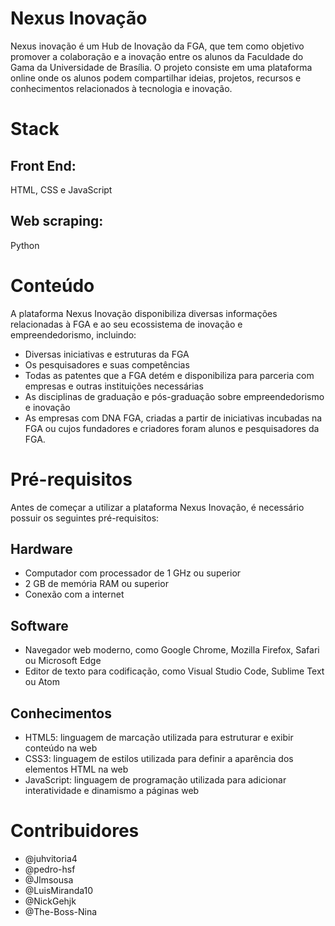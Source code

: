 
# Nexus Inovação

Nexus inovação é um Hub de Inovação da FGA, que tem como objetivo promover a colaboração e a inovação entre os alunos da Faculdade do Gama da Universidade de Brasília.
O projeto consiste em uma plataforma online onde os alunos podem compartilhar ideias, projetos, recursos e conhecimentos relacionados à tecnologia e inovação.

# Stack

## Front End: 
HTML, CSS e JavaScript
## Web scraping: 
Python

# Conteúdo

A plataforma Nexus Inovação disponibiliza diversas informações relacionadas à FGA e ao seu ecossistema de inovação e empreendedorismo, incluindo:

- Diversas iniciativas e estruturas da FGA
- Os pesquisadores e suas competências
- Todas as patentes que a FGA detém e disponibiliza para parceria com empresas e outras instituições necessárias
- As disciplinas de graduação e pós-graduação sobre empreendedorismo e inovação
- As empresas com DNA FGA, criadas a partir de iniciativas incubadas na FGA ou cujos fundadores e criadores foram alunos e pesquisadores da FGA.

# Pré-requisitos

Antes de começar a utilizar a plataforma Nexus Inovação, é necessário possuir os seguintes pré-requisitos:
## Hardware

- Computador com processador de 1 GHz ou superior
- 2 GB de memória RAM ou superior
- Conexão com a internet

## Software

 - Navegador web moderno, como Google Chrome, Mozilla Firefox, Safari ou Microsoft Edge
 - Editor de texto para codificação, como Visual Studio Code, Sublime Text ou Atom

## Conhecimentos

 - HTML5: linguagem de marcação utilizada para estruturar e exibir conteúdo na web
 - CSS3: linguagem de estilos utilizada para definir a aparência dos elementos HTML na web
 - JavaScript: linguagem de programação utilizada para adicionar interatividade e dinamismo a páginas web
 
 # Contribuidores
 - @juhvitoria4
 - @pedro-hsf
 - @Jlmsousa
 - @LuisMiranda10
 - @NickGehjk
 - @The-Boss-Nina
 

